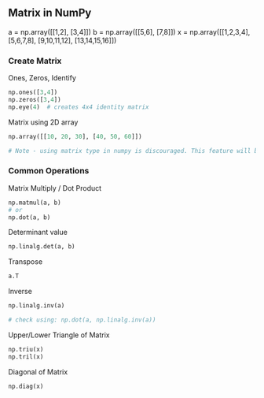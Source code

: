 ## Matrix in NumPy
a = np.array([[1,2], [3,4]])
b = np.array([[5,6], [7,8]])
x = np.array([[1,2,3,4], [5,6,7,8], [9,10,11,12], [13,14,15,16]])

### Create Matrix
Ones, Zeros, Identify
```python
np.ones([3,4])
np.zeros([3,4])
np.eye(4)  # creates 4x4 identity matrix
```

Matrix using 2D array
```python
np.array([[10, 20, 30], [40, 50, 60]])

# Note - using matrix type in numpy is discouraged. This feature will be removed at some point
```

### Common Operations

Matrix Multiply / Dot Product
```python
np.matmul(a, b)
# or
np.dot(a, b)
```

Determinant value
```python
np.linalg.det(a, b)
```

Transpose
```python
a.T
```


Inverse
```python
np.linalg.inv(a)

# check using: np.dot(a, np.linalg.inv(a))
```

Upper/Lower Triangle of Matrix
```python
np.triu(x)
np.tril(x)
```

Diagonal of Matrix
```python
np.diag(x)
```

